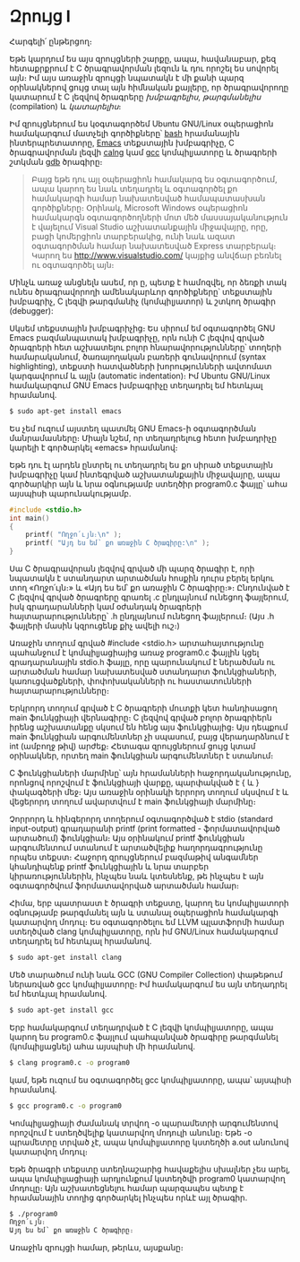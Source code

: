 # Զրույց I

Հարգելի՛ ընթերցող։

Եթե կարդում ես այս զրույցների շարքը, ապա, հավանաբար, քեզ հետաքրքրում է C ծրագրավորման լեզուն և դու որոշել ես սովորել այն։ Իմ այս առաջին զրույցի նպատակն է մի քանի պարզ օրինակներով ցույց տալ այն հիմնական քայլերը, որ ծրագրավորողը կատարում է C լեզվով ծրագրերը *խմբագրելիս*, *թարգմանելիս* (compilation) և *կատարելիս*։

Իմ զրույցներում ես կօգտագործեմ Ubuntu GNU/Linux օպերացիոն համակարգում մատչելի գործիքները՝ [bash](https://www.gnu.org/software/bash/bash.html) հրամանային ինտերպրետատորը, [Emacs](http://www.gnu.org/software/emacs/) տեքստային խմբագրիչը, C ծրագրավորման լեզվի [calng](http://clang.llvm.org/) կամ [gcc](http://gcc.gnu.org/) կոմպիլյատորը և ծրագրերի շտկման [gdb](http://www.gnu.org/software/gdb/) ծրագիրը։

> Բայց եթե դու այլ օպերացիոն համակարգ ես օգտագործում, ապա կարող ես նաև տեղադրել և օգտագործել քո համակարգի համար նախատեսված համապատասխան գործիքները։ Օրինակ, Microsoft Windows օպերացիոն համակարգն օգտագործողների մոտ մեծ մասսայականություն է վայելում Visual Studio աշխատանքային միջավայրը, որը, բացի կոմերցիոն տարբերակից, ունի նաև ազատ օգտագործման համար նախատեսված Express տարբերակ։ Կարող ես http://www.visualstudio.com/ կայքից անվճար բեռնել ու օգտագործել այն։ 

Մինչև առաջ անցնելն ասեմ, որ ը, պետք է համոզվել, որ ձեռքի տակ ունես ծրագրավորողի ամենակարևոր գործիքները՝ տեքստային խմբագրիչ, C լեզվի թարգմանիչ (կոմպիլյատոր) և շտկող ծրագիր (debugger):

Սկսեմ տեքստային խմբագրիչից։ Ես սիրում եմ օգտագործել GNU Emacs բազմանպատակ խմբագրիչը, որն ունի C լեզվով գրված ծրագրերի հետ աշխատելու բոլոր հնարավորությունները՝ տողերի համարականում, ծառայողական բառերի գունավորում (syntax highlighting), տեքստի հատվածների խորությունների ավտոմատ կարգավորում և այլն (automatic indentation)։ Իմ Ubuntu GNU/Linux համակարգում GNU  Emacs խմբագրիչը տեղադրել եմ հետևյալ հրամանով. 

```bash
$ sudo apt-get install emacs
```

Ես չեմ ուզում այստեղ պատմել GNU  Emacs-ի օգտագործման մանրամասները։ Միայն նշեմ, որ տեղադրելուց հետո խմբադրիչը կարելի է գործարկել «emacs» հրամանով։

Եթե դու էլ արդեն ընտրել ու տեղադրել ես քո սիրած տեքստային խմբագրիչը կամ ինտեգրված աշխատանքային միջավայրը, ապա գործարկիր այն և նրա օգնությամբ ստեղծիր program0.c ֆայլը՝ ահա այսպիսի պարունակությամբ.

```c
#include <stdio.h>
int main()
{
    printf( "Ողջո՛ւյն։\n" );
    printf( "Այդ ես եմ՝ քո առաջին C ծրագիրը:\n" );
}
```

Սա C ծրագրավորան լեզվով գրված մի պարզ ծրագիր է, որի նպատակն է ստանդարտ արտածման հոսքին դուրս բերել երկու տող «Ողջո՛ւյն։» և «Այդ ես եմ՝ քո առաջին C ծրագիրը։»։ Ընդունված է C լեզվով գրված ծրագրերը գրառել .c ընդլայնում ունեցող ֆայլերում, իսկ գրադարանների կամ օժանդակ ծրագրերի հայտարարությունները՝ .h ընդլայնում ունեցող ֆայլերում։ (Այս .հ ֆայլերի մասին կզրուցենք քիչ ավելի ուշ։)

Առաջին տողում գրված #include <stdio.h> արտահայտությունը պահանջում է կոմպիլյացիայից առաջ program0.c ֆայլին կցել գրադարանային stdio.h ֆայլը, որը պարունակում է ներածման ու արտածման համար նախատեսված ստանդարտ ֆունկցիաների, կառուցվածքների, փոփոխականների ու հաստատունների հայտարարությունները։ 

Երկրորդ տողում գրված է C ծրագրերի մուտքի կետ հանդիսացող main ֆունկցիայի վերնագիրը։ C լեզվով գրված բոլոր ծրագրիերն իրենց աշխատանքը սկսում են հենց այս ֆունկցիայից։ Այս դեպքում main ֆունկցիան արգումենտներ չի սպասում, բայց վերադարձնում է int (ամբողջ թիվ) արժեք։ Հետագա զրույցներում ցույց կտամ օրինակներ, որտեղ main ֆունկցիան արգումենտներ է ստանում։

C ֆունկցիաների մարմինը՝ այն հրամանների հաջորդականությունը, որոնցով որոշվում է ֆունկցիայի վարքը, պարփակված է { և } փակագծերի մեջ։ Այս առաջին օրինակի երրորդ տողում սկսվում է և վեցերորդ տողում ավարտվում է main ֆունկցիայի մարմինը։

Չորրորդ և հինգերորդ տողերում օգտագործված է stdio (standard input-output) գրադարանի printf (print formatted - ֆորմատավորված արտածում) ֆունկցիան։ Այս օրինակում printf ֆունկցիան արգումենտում ստանում է արտածվելիք հաղորդագրությունը որպես տեքստ։ Հաջորդ զրույցներում բազմաթիվ անգամներ կհանդիպենք printf ֆունկցիային և նրա տարբեր կիրառություններին, ինչպես նաև կտեսնենք, թե ինչպես է այն օգտագործվում ֆորմատավորված արտածման համար։


Հիմա, երբ պատրաստ է ծրագրի տեքստը, կարող ես կոմպիլյատորի օգնությամբ թարգմանել այն և ստանալ օպերացիոն համակարգի կատարվող մոդուլ։ Ես օգտագործելու եմ LLVM պլատֆորմի համար ստեղծված clang կոմպիլյատորը, որն իմ GNU/Linux համակարգում տեղադրել եմ հետևյալ հրամանով.

```bash
$ sudo apt-get install clang
```

Մեծ տարածում ունի նաև GCC (GNU Compiler Collection) փաթեթում ներառված gcc կոմպիլյատորը։ Իմ համակարգում ես այն տեղադրել եմ հետևյալ հրամանով.

```bash
$ sudo apt-get install gcc
```

Երբ համակարգում տեղադրված է C լեզվի կոմպիլյատորը, ապա կարող ես program0.c ֆայլում պահպանված ծրագիրը թարգմանել (կոմպիլյացնել) ահա այսպիսի մի հրամանով.

```bash
$ clang program0.c -o program0
```

կամ, եթե ուզում ես օգտագործել gcc կոմպիլյատորը, ապա՝ այսպիսի հրամանով.

```bash
$ gcc program0.c -o program0
```

Կոմպիլյացիայի ժամանակ տրվող -o պարամետրի արգումենտով որոշվում է ստեղծվելիք կատարվող մոդուլի անունը։ Եթե -o պրամետրը տրված չէ, ապա կոմպիլյատորը կստեղծի a.out անունով կատարվող մոդուլ։

Եթե ծրագրի տեքստը ստեղնաշարից հավաքելիս սխալներ չես արել, ապա կոմպիլյացիայի արդյունքում կստեղծվի program0 կատարվող մոդուլը։ Այն աշխատեցնելու համար պարզապես պետք է հրամանային տողից գործարկել ինչպես որևէ այլ ծրագիր.

```bash
$ ./program0
Ողջո՛ւյն։
Այդ ես եմ՝ քո առաջին C ծրագիրը։
```

Առաջին զրույցի համար, թերևս, այսքանը։  


